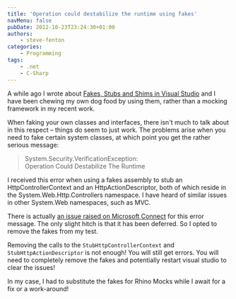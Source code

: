 ```yaml
---
title: 'Operation could destabilize the runtime using fakes'
navMenu: false
pubDate: 2012-10-23T23:24:30+01:00
authors:
    - steve-fenton
categories:
    - Programming
tags:
    - .net
    - C-Sharp
---
```


A while ago I wrote about [Fakes, Stubs and Shims in Visual Studio](/blog/2012/07/fakes-stubs-and-shims-in-visual-studio-2012/) and I have been chewing my own dog food by using them, rather than a mocking framework in my recent work.

When faking your own classes and interfaces, there isn't much to talk about in this respect – things do seem to just work. The problems arise when you need to fake certain system classes, at which point you get the rather serious message:

> System.Security.VerificationException:  
> Operation Could Destabilize The Runtime

I received this error when using a fakes assembly to stub an HttpControllerContext and an HttpActionDescriptor, both of which reside in the System.Web.Http.Controllers namespace. I have heard of similar issues in other System.Web namespaces, such as MVC.

There is actually [an issue raised on Microsoft Connect](https://connect.microsoft.com/VisualStudio/feedback/details/740778/verificationexception-when-faking-mvc4-and-instantiating-controller-in-unit-test7) for this error message. The only slight hitch is that it has been deferred. So I opted to remove the fakes from my test.

Removing the calls to the `StubHttpControllerContext` and `StubHttpActionDescriptor` is not enough! You will still get errors. You will need to completely remove the fakes and potentially restart visual studio to clear the issues!

In my case, I had to substitute the fakes for Rhino Mocks while I await for a fix or a work-around!
